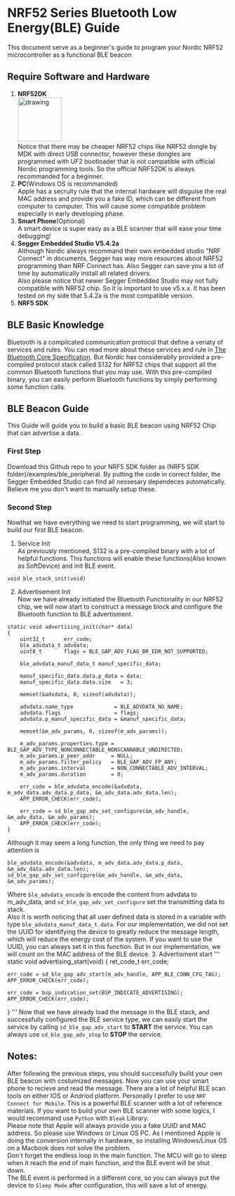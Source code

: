 # NRF52 Series Bluetooth Low Energy(BLE) Guide
This document serve as a beginner's guide to program your Nordic NRF52 microcontroller as a functional BLE beacon
## Require Software and Hardware
1. **NRF52DK**
<br /><img src="https://www.nordicsemi.com/-/media/Images/Products/DevKits/nRF52-Series/nRF52-DK/nRF52-DK-render_prod-page.png?h=551&iar=0&mw=350&w=350&hash=DB87685680509C17DF15906A7DC9A289" alt="drawing" width="100"/>
<br />Notice that there may be cheaper NRF52 chips like NRF52 dongle by MDK with direct USB connector, however these dongles are programmed with UF2 bootloader that is not campatible with official Nordic programming tools. So the official NRF52DK is always recommanded for a beginner.<br />
2. **PC**(Windows OS is recommanded)
<br />Apple has a secruity rule that the internal hardware will disguise the real MAC address and provide you a fake ID, which can be different from computer to computer. This will cause some compatible problem especially in early developing phase.<br />
3. **Smart Phone**(Optional)
<br /> A smart device is super easy as a BLE scanner that will ease your time debugging!<br />
4. **Segger Embedded Studio V5.4.2a**
<br /> Although Nordic always recommand their own embedded studio "NRF Connect" in documents, Segger has way more resources about NRF52 programming than NRF Connect has. Also Segger can save you a lot of time by automatically install all related drivers. <br />Also please notice that newer Segger Embedded Studio may not fully compatible with NRF52 chip. So it is important to use v5.x.x. It has been tested on my side that 5.4.2a is the most compatible version.<br />
5. **NRF5 SDK**
## BLE Basic Knowledge
Bluetooth is a compilcated communication protocol that define a veriaty of services and rules. You can read more about these services and rule in [The Bluetooth Core Specification](https://www.bluetooth.com/specifications/specs/?keyword=core+specification). But Nordic has considerablly provided a pre-compiled protocol stack called S132 for NRF52 chips that support all the common Bluetooth functions that you may use. With this pre-compiled binary, you can easily perform Bluetooth functions by simply performing some function calls.
## BLE Beacon Guide
This Guide will guide you to build a basic BLE beacon using NRF52 Chip that can advertise a data.
### First Step
Download this Github repo to your NRF5 SDK folder as (NRF5 SDK folder)/examples/ble_peripheral. By putting the code in correct folder, the Segger Embedded Studio can find all nessesary dependeces automatically. Believe me you don't want to manually setup these.
### Second Step
Nowthat we have everything we need to start programming, we will start to build our first BLE beacon.
1. Service Init
   <br/> As previously mentioned, S132 is a pre-compiled binary with a lot of helpful functions. This functions will enable these functions(Also known as SoftDevice) and init BLE event.
```
void ble_stack_init(void)
```
2. Advertisement Init
   <br/> Now we have already initiated the Bluetooth Functionality in our NRF52 chip, we will now start to construct a message block and configure the Bluetooth function to BLE advertisment.
```
static void advertising_init(char* data)
{
    uint32_t      err_code;
    ble_advdata_t advdata;
    uint8_t       flags = BLE_GAP_ADV_FLAG_BR_EDR_NOT_SUPPORTED;

    ble_advdata_manuf_data_t manuf_specific_data;

    manuf_specific_data.data.p_data = data;
    manuf_specific_data.data.size   = 3;

    memset(&advdata, 0, sizeof(advdata));

    advdata.name_type             = BLE_ADVDATA_NO_NAME;
    advdata.flags                 = flags;
    advdata.p_manuf_specific_data = &manuf_specific_data;

    memset(&m_adv_params, 0, sizeof(m_adv_params));

    m_adv_params.properties.type = BLE_GAP_ADV_TYPE_NONCONNECTABLE_NONSCANNABLE_UNDIRECTED;
    m_adv_params.p_peer_addr     = NULL;
    m_adv_params.filter_policy   = BLE_GAP_ADV_FP_ANY;
    m_adv_params.interval        = NON_CONNECTABLE_ADV_INTERVAL;
    m_adv_params.duration        = 0;

    err_code = ble_advdata_encode(&advdata, m_adv_data.adv_data.p_data, &m_adv_data.adv_data.len);
    APP_ERROR_CHECK(err_code);

    err_code = sd_ble_gap_adv_set_configure(&m_adv_handle, &m_adv_data, &m_adv_params);
    APP_ERROR_CHECK(err_code);
}
```
Although it may seem a long function, the only thing we need to pay attention is
```
ble_advdata_encode(&advdata, m_adv_data.adv_data.p_data, &m_adv_data.adv_data.len);
sd_ble_gap_adv_set_configure(&m_adv_handle, &m_adv_data, &m_adv_params);
```
Where ```ble_advdata_encode``` is encode the content from advdata to m_adv_data, and ```sd_ble_gap_adv_set_configure``` set the transmitting data to stack.<br/>
Also it is worth noticing that all user defined data is stored in a variable with type ```ble_advdata_manuf_data_t.data```. For our implementation, we did not set the UUID for identifying the device to greatly reduce the message length, which will reduce the energy cost of the system. If you want to use the UUID, you can always set it in this function. But in our implementation, we will count on the MAC address of the BLE device.
3. Advertisment start
'''
static void advertising_start(void)
{
    ret_code_t err_code;

    err_code = sd_ble_gap_adv_start(m_adv_handle, APP_BLE_CONN_CFG_TAG);
    APP_ERROR_CHECK(err_code);

    err_code = bsp_indication_set(BSP_INDICATE_ADVERTISING);
    APP_ERROR_CHECK(err_code);
}
'''
Now that we have already load the message in the BLE stack, and successfully configured the BLE service type, we can easily start the service by calling ```sd_ble_gap_adv_start``` to **START** the service. You can always use ```sd_ble_gap_adv_stop``` to **STOP** the service.
## Notes:
After following the previous steps, you should successfully build your own BLE beacon with costumized messages. Now you can use your smart phone to recieve and read the message. There are a lot of helpful BLE scan tools on either IOS or Andriod platform. Personally I prefer to use ```NRF Connect for Mobile```. This is a powerful BLE scanner with a lot of reference materials. If you want to build your own BLE scanner with some logics, I would recommand use ```Python``` with ```Bleak``` Library. <br/>Please note that Apple will always provide you a fake UUID and MAC address. So please use Windows or Linux OS PC. As I mentioned Apple is doing the conversion internally in hardware, so installing Windows/Linux OS on a Macbook does not solve the problem.
<br/>Don't forget the endless loop in the main function. The MCU will go to sleep when it reach the end of main function, and the BLE event will be shut down.
<br/>The BLE event is performed in a different core, so you can always put the device to ```Sleep Mode``` after configuration, this will save a lot of energy.

